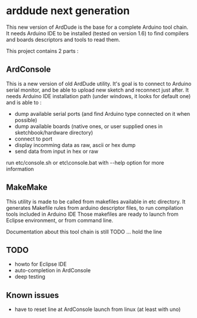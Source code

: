 arddude next generation
=======

This new version of ArdDude is the base for a complete Arduino tool chain.
It needs Arduino IDE to be installed (tested on version 1.6) to find compilers and boards descriptors and tools to read them.

This project contains 2 parts :

ArdConsole
-----

This is a new version of old ArdDude utility.
It's goal is to connect to Arduino serial monitor, and be able to upload new sketch and reconnect just after.
It needs Arduino IDE installation path (under windows, it looks for default one) and is able to :
* dump available serial ports (and find Arduino type connected on it when possible)
* dump available boards (native ones, or user supplied ones in sketchbook/hardware directory)
* connect to port
* display incomming data as raw, ascii or hex dump
* send data from input in hex or raw

run etc/console.sh or etc\console.bat with --help option for more information


MakeMake
-----

This utility is made to be called from makefiles available in etc directory.
It generates Makefile rules from arduino descriptor files, to run compilation tools included in Arduino IDE
Those makefiles are ready to launch from Eclipse environment, or from command line.

Documentation about this tool chain is still TODO ... hold the line

TODO
----
* howto for Eclipse IDE
* auto-completion in ArdConsole
* deep testing

Known issues
----
* have to reset line at ArdConsole launch from linux (at least with uno)